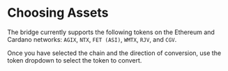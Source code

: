 # Choosing Assets

The bridge currently supports the following tokens on the Ethereum and Cardano networks: `AGIX`, `NTX`, `FET (ASI)`, `WMTX`, `RJV`, and `CGV`.

Once you have selected the chain and the direction of conversion, use the token dropdown to select the token to convert.

<ImageViewer src="/assets/images/products/Bridge/choosing-assets.webp" alt="ChoosingAssets"/>
